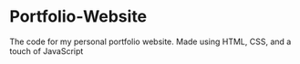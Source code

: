# Portfolio-Website
The code for my personal portfolio website. Made using HTML, CSS, and a touch of JavaScript
